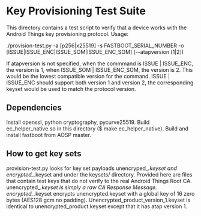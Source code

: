 # Key Provisioning Test Suite

This directory contains a test script to verify that a device
works with the Android Things key provisioning protocol. Usage:

./provision-test.py -a [p256|x25519] -s FASTBOOT_SERIAL_NUMBER
                    -o [ISSUE|ISSUE_ENC|ISSUE_SOM|ISSUE_ENC_SOM]
                    (--atapversion [1|2])

If atapversion is not specified, when the commmand is ISSUE | ISSUE_ENC, the
version is 1, when ISSUE_SOM | ISSUE_ENC_SOM, the version is 2. This would be
the lowest compatible version for the command. ISSUE | ISSUE_ENC should support
both version 1 and version 2, the corresponding keyset would be used to match
the protocol version.

## Dependencies

Install openssl, python cryptography, pycurve25519. Build ec_helper_native.so
in this directory ($ make ec_helper_native). Build and install fastboot from
AOSP master.

## How to get key sets

provision-test.py looks for key set payloads unencryped_*.keyset and
encrypted_*.keyset and under the keysets/ directory. Provided here are
files that contain test keys that do not verify to the real Android
Things Root CA. unencrypted_*.keyset is simply a raw CA Response
Message. encrypted_*.keyset encrypts unencrypted.keyset with a global key
of 16 zero bytes (AES128 gcm no padding). Unencrypted_product_version_1.keyset
is identical to unencrypted_product.keyset except that it has atap version 1.
